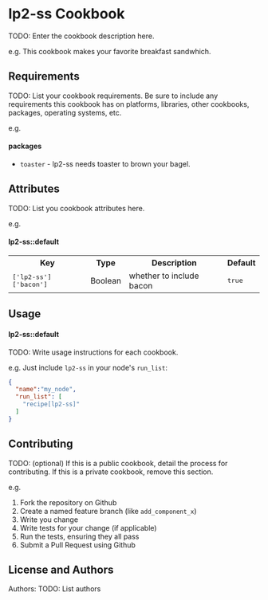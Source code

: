 lp2-ss Cookbook
===============
TODO: Enter the cookbook description here.

e.g.
This cookbook makes your favorite breakfast sandwhich.

Requirements
------------
TODO: List your cookbook requirements. Be sure to include any requirements this cookbook has on platforms, libraries, other cookbooks, packages, operating systems, etc.

e.g.
#### packages
- `toaster` - lp2-ss needs toaster to brown your bagel.

Attributes
----------
TODO: List you cookbook attributes here.

e.g.
#### lp2-ss::default
<table>
  <tr>
    <th>Key</th>
    <th>Type</th>
    <th>Description</th>
    <th>Default</th>
  </tr>
  <tr>
    <td><tt>['lp2-ss']['bacon']</tt></td>
    <td>Boolean</td>
    <td>whether to include bacon</td>
    <td><tt>true</tt></td>
  </tr>
</table>

Usage
-----
#### lp2-ss::default
TODO: Write usage instructions for each cookbook.

e.g.
Just include `lp2-ss` in your node's `run_list`:

```json
{
  "name":"my_node",
  "run_list": [
    "recipe[lp2-ss]"
  ]
}
```

Contributing
------------
TODO: (optional) If this is a public cookbook, detail the process for contributing. If this is a private cookbook, remove this section.

e.g.
1. Fork the repository on Github
2. Create a named feature branch (like `add_component_x`)
3. Write you change
4. Write tests for your change (if applicable)
5. Run the tests, ensuring they all pass
6. Submit a Pull Request using Github

License and Authors
-------------------
Authors: TODO: List authors
